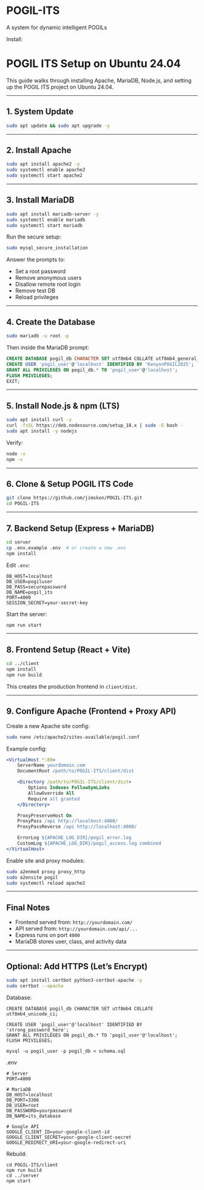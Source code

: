 # POGIL-ITS
A system for dynamic intelligent POGILs

Install:
# POGIL ITS Setup on Ubuntu 24.04

This guide walks through installing Apache, MariaDB, Node.js, and setting up the POGIL ITS project on Ubuntu 24.04.

---

## 1. System Update

```bash
sudo apt update && sudo apt upgrade -y
```

---

## 2. Install Apache

```bash
sudo apt install apache2 -y
sudo systemctl enable apache2
sudo systemctl start apache2
```

---

## 3. Install MariaDB

```bash
sudo apt install mariadb-server -y
sudo systemctl enable mariadb
sudo systemctl start mariadb
```

Run the secure setup:

```bash
sudo mysql_secure_installation
```

Answer the prompts to:
- Set a root password
- Remove anonymous users
- Disallow remote root login
- Remove test DB
- Reload privileges

---

## 4. Create the Database

```bash
sudo mariadb -u root -p
```

Then inside the MariaDB prompt:

```sql
CREATE DATABASE pogil_db CHARACTER SET utf8mb4 COLLATE utf8mb4_general_ci;
CREATE USER 'pogil_user'@'localhost' IDENTIFIED BY 'KenyonPOGIL2025';
GRANT ALL PRIVILEGES ON pogil_db.* TO 'pogil_user'@'localhost';
FLUSH PRIVILEGES;
EXIT;
```

---

##  5. Install Node.js & npm (LTS)

```bash
sudo apt install curl -y
curl -fsSL https://deb.nodesource.com/setup_18.x | sudo -E bash -
sudo apt install -y nodejs
```

Verify:

```bash
node -v
npm -v
```

---

## 6. Clone & Setup POGIL ITS Code

```bash
git clone https://github.com/jimskon/POGIL-ITS.git
cd POGIL-ITS
```

---

## 7. Backend Setup (Express + MariaDB)

```bash
cd server
cp .env.example .env  # or create a new .env
npm install
```

Edit `.env`:

```env
DB_HOST=localhost
DB_USER=pogiluser
DB_PASS=securepassword
DB_NAME=pogil_its
PORT=4000
SESSION_SECRET=your-secret-key
```

Start the server:

```bash
npm run start
```

---

## 8. Frontend Setup (React + Vite)

```bash
cd ../client
npm install
npm run build
```

This creates the production frontend in `client/dist`.

---

## 9. Configure Apache (Frontend + Proxy API)

Create a new Apache site config:

```bash
sudo nano /etc/apache2/sites-available/pogil.conf
```

Example config:

```apache
<VirtualHost *:80>
    ServerName yourdomain.com
    DocumentRoot /path/to/POGIL-ITS/client/dist

    <Directory /path/to/POGIL-ITS/client/dist>
        Options Indexes FollowSymLinks
        AllowOverride All
        Require all granted
    </Directory>

    ProxyPreserveHost On
    ProxyPass /api http://localhost:4000/
    ProxyPassReverse /api http://localhost:4000/

    ErrorLog ${APACHE_LOG_DIR}/pogil_error.log
    CustomLog ${APACHE_LOG_DIR}/pogil_access.log combined
</VirtualHost>
```

Enable site and proxy modules:

```bash
sudo a2enmod proxy proxy_http
sudo a2ensite pogil
sudo systemctl reload apache2
```

---

## Final Notes

- Frontend served from: `http://yourdomain.com/`
- API served from: `http://yourdomain.com/api/...`
- Express runs on port `4000`
- MariaDB stores user, class, and activity data

---

## Optional: Add HTTPS (Let’s Encrypt)

```bash
sudo apt install certbot python3-certbot-apache -y
sudo certbot --apache
```

Database:
```
CREATE DATABASE pogil_db CHARACTER SET utf8mb4 COLLATE utf8mb4_unicode_ci;

CREATE USER 'pogil_user'@'localhost' IDENTIFIED BY 'strong_password_here';
GRANT ALL PRIVILEGES ON pogil_db.* TO 'pogil_user'@'localhost';
FLUSH PRIVILEGES;

mysql -u pogil_user -p pogil_db < schema.sql
```

.env
```
# Server
PORT=4000

# MariaDB
DB_HOST=localhost
DB_PORT=3306
DB_USER=root
DB_PASSWORD=yourpassword
DB_NAME=its_database

# Google API
GOOGLE_CLIENT_ID=your-google-client-id
GOOGLE_CLIENT_SECRET=your-google-client-secret
GOOGLE_REDIRECT_URI=your-google-redirect-uri
```

Rebuild:
```
cd POGIL-ITS/client
npm run build
cd ../server
npm start
```
